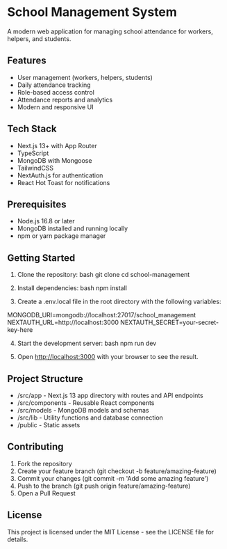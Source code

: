 # School Management System

A modern web application for managing school attendance for workers, helpers, and students.

## Features

- User management (workers, helpers, students)
- Daily attendance tracking
- Role-based access control
- Attendance reports and analytics
- Modern and responsive UI

## Tech Stack

- Next.js 13+ with App Router
- TypeScript
- MongoDB with Mongoose
- TailwindCSS
- NextAuth.js for authentication
- React Hot Toast for notifications

## Prerequisites

- Node.js 16.8 or later
- MongoDB installed and running locally
- npm or yarn package manager

## Getting Started

1. Clone the repository:
bash
git clone <repository-url>
cd school-management


2. Install dependencies:
bash
npm install


3. Create a .env.local file in the root directory with the following variables:

MONGODB_URI=mongodb://localhost:27017/school_management
NEXTAUTH_URL=http://localhost:3000
NEXTAUTH_SECRET=your-secret-key-here


4. Start the development server:
bash
npm run dev


5. Open [http://localhost:3000](http://localhost:3000) with your browser to see the result.

## Project Structure

- /src/app - Next.js 13 app directory with routes and API endpoints
- /src/components - Reusable React components
- /src/models - MongoDB models and schemas
- /src/lib - Utility functions and database connection
- /public - Static assets

## Contributing

1. Fork the repository
2. Create your feature branch (git checkout -b feature/amazing-feature)
3. Commit your changes (git commit -m 'Add some amazing feature')
4. Push to the branch (git push origin feature/amazing-feature)
5. Open a Pull Request

## License

This project is licensed under the MIT License - see the LICENSE file for details.
